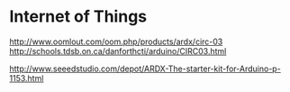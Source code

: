 # Internet of Things

http://www.oomlout.com/oom.php/products/ardx/circ-03 
http://schools.tdsb.on.ca/danforthcti/arduino/CIRC03.html

http://www.seeedstudio.com/depot/ARDX-The-starter-kit-for-Arduino-p-1153.html


